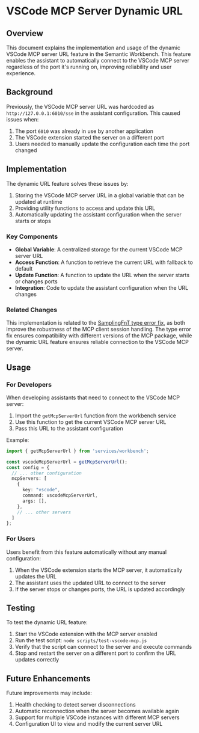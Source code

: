 # VSCode MCP Server Dynamic URL

## Overview

This document explains the implementation and usage of the dynamic VSCode MCP server URL feature in the Semantic Workbench. This feature enables the assistant to automatically connect to the VSCode MCP server regardless of the port it's running on, improving reliability and user experience.

## Background

Previously, the VSCode MCP server URL was hardcoded as `http://127.0.0.1:6010/sse` in the assistant configuration. This caused issues when:

1. The port `6010` was already in use by another application
2. The VSCode extension started the server on a different port
3. Users needed to manually update the configuration each time the port changed

## Implementation

The dynamic URL feature solves these issues by:

1. Storing the VSCode MCP server URL in a global variable that can be updated at runtime
2. Providing utility functions to access and update this URL
3. Automatically updating the assistant configuration when the server starts or stops

### Key Components

- **Global Variable**: A centralized storage for the current VSCode MCP server URL
- **Access Function**: A function to retrieve the current URL with fallback to default
- **Update Function**: A function to update the URL when the server starts or changes ports
- **Integration**: Code to update the assistant configuration when the URL changes

### Related Changes

This implementation is related to the [SamplingFnT type error fix](./SAMPLING_FN_TYPE_ERROR_FIX.md), as both improve the robustness of the MCP client session handling. The type error fix ensures compatibility with different versions of the MCP package, while the dynamic URL feature ensures reliable connection to the VSCode MCP server.

## Usage

### For Developers

When developing assistants that need to connect to the VSCode MCP server:

1. Import the `getMcpServerUrl` function from the workbench service
2. Use this function to get the current VSCode MCP server URL
3. Pass this URL to the assistant configuration

Example:

```typescript
import { getMcpServerUrl } from 'services/workbench';

const vscodeMcpServerUrl = getMcpServerUrl();
const config = {
  // ... other configuration
  mcpServers: [
    {
      key: "vscode",
      command: vscodeMcpServerUrl,
      args: [],
    },
    // ... other servers
  ]
};
```

### For Users

Users benefit from this feature automatically without any manual configuration:

1. When the VSCode extension starts the MCP server, it automatically updates the URL
2. The assistant uses the updated URL to connect to the server
3. If the server stops or changes ports, the URL is updated accordingly

## Testing

To test the dynamic URL feature:

1. Start the VSCode extension with the MCP server enabled
2. Run the test script: `node scripts/test-vscode-mcp.js`
3. Verify that the script can connect to the server and execute commands
4. Stop and restart the server on a different port to confirm the URL updates correctly

## Future Enhancements

Future improvements may include:

1. Health checking to detect server disconnections
2. Automatic reconnection when the server becomes available again
3. Support for multiple VSCode instances with different MCP servers
4. Configuration UI to view and modify the current server URL